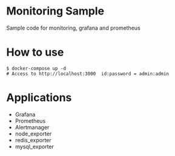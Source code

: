 # Monitoring Sample
Sample code for monitoring, grafana and prometheus

# How to use

```
$ docker-compose up -d
# Access to http://localhost:3000  id:password = admin:admin
```

# Applications
- Grafana
- Prometheus
- Alertmanager
- node_exporter
- redis_exporter
- mysql_exporter
